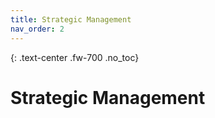 ```yaml
---
title: Strategic Management
nav_order: 2
---
```

{: .text-center .fw-700 .no_toc}
# Strategic Management

<!-- ## Table of Contents
{: .no_toc .text-delta }

1. TOC
{:toc} -->